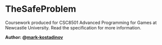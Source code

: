 # TheSafeProblem

Coursework produced for CSC8501 Advanced Programming for Games at Newcastle University. Read the specification for more information.

**Author: @[mark-kostadinov](https://github.com/mark-kostadinov)**
